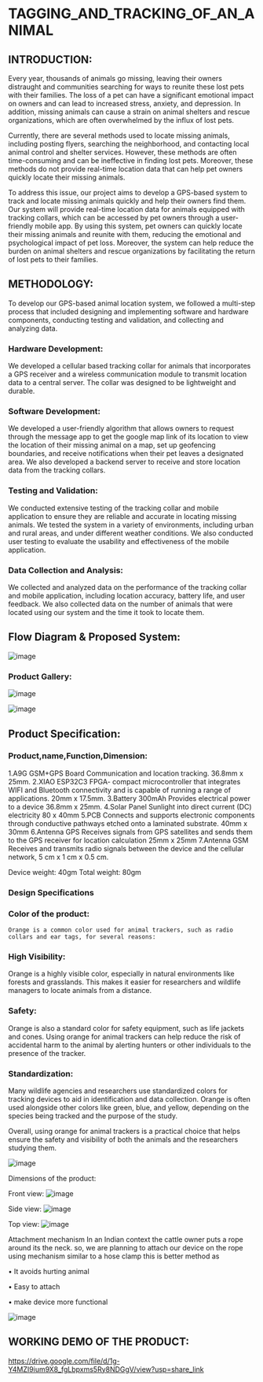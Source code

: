 # TAGGING_AND_TRACKING_OF_AN_ANIMAL


## INTRODUCTION:   
                                                            
Every year, thousands of animals go missing, leaving their owners distraught and communities searching for ways to reunite these lost pets with their families. The loss of a pet can have a significant emotional impact on owners and can lead to increased stress, anxiety, and depression. In addition, missing animals can cause a strain on animal shelters and rescue organizations, which are often overwhelmed by the influx of lost pets.

Currently, there are several methods used to locate missing animals, including posting flyers, searching the neighborhood, and contacting local animal control and shelter services. However, these methods are often time-consuming and can be ineffective in finding lost pets. Moreover, these methods do not provide real-time location data that can help pet owners quickly locate their missing animals.

To address this issue, our project aims to develop a GPS-based system to track and locate missing animals quickly and help their owners find them. Our system will provide real-time location data for animals equipped with tracking collars, which can be accessed by pet owners through a user-friendly mobile app. By using this system, pet owners can quickly locate their missing animals and reunite with them, reducing the emotional and psychological impact of pet loss. Moreover, the system can help reduce the burden on animal shelters and rescue organizations by facilitating the return of lost pets to their families.

## METHODOLOGY:
To develop our GPS-based animal location system, we followed a multi-step process that included designing and implementing software and hardware components, conducting testing and validation, and collecting and analyzing data.

### Hardware Development:
We developed a cellular based tracking collar for animals that incorporates a GPS receiver and a wireless communication module to transmit location data to a central server. The collar was designed to be lightweight and durable.

### Software Development:
We developed a user-friendly algorithm that allows owners to request through the message app to get the google map link of its location to view the location of their missing animal on a map, set up geofencing boundaries, and receive notifications when their pet leaves a designated area. We also developed a backend server to receive and store location data from the tracking collars.

### Testing and Validation:
 We conducted extensive testing of the tracking collar and mobile application to ensure they are reliable and accurate in locating missing animals. We tested the system in a variety of environments, including urban and rural areas, and under different weather conditions. We also conducted user testing to evaluate the usability and effectiveness of the mobile application.

### Data Collection and Analysis:
We collected and analyzed data on the performance of the tracking collar and mobile application, including location accuracy, battery life, and user feedback. We also collected data on the number of animals that were located using our system and the time it took to locate them.


## Flow Diagram & Proposed System:

![image](https://user-images.githubusercontent.com/108206047/196533228-f059de0c-7665-4a18-98ba-91b0c4d4134c.png)
                                                                                                                                                         
###	Product Gallery:
 
![image](https://user-images.githubusercontent.com/108206047/236122964-c7d45182-bc92-4850-8f5b-1c2f9a3f1fab.png)

![image](https://user-images.githubusercontent.com/108206047/236123036-7ced38c2-d015-4b0f-97d8-4c017a15736b.png)



## Product Specification: 

### Product,name,Function,Dimension:
1.A9G GSM+GPS Board	Communication and location tracking.	36.8mm x 25mm.
2.XIAO ESP32C3	FPGA- compact microcontroller that integrates WIFI and Bluetooth connectivity and is capable of running a range of applications.	20mm x 17.5mm.
3.Battery 300mAh	Provides electrical power to a device	36.8mm x 25mm.
4.Solar Panel	Sunlight into direct current (DC) electricity	80 x 40mm
5.PCB	Connects and supports electronic components through conductive pathways etched onto a laminated substrate.	40mm x 30mm
6.Antenna GPS	Receives signals from GPS satellites and sends them to the GPS receiver for location calculation	25mm x 25mm
7.Antenna GSM	Receives and transmits radio signals between the device and the cellular network,	5 cm x 1 cm x 0.5 cm.
 
Device weight: 40gm
Total weight: 80gm

### Design Specifications

### Color of the product:
    Orange is a common color used for animal trackers, such as radio collars and ear tags, for several reasons:

### High Visibility: 

Orange is a highly visible color, especially in natural environments like forests and grasslands. This makes it easier for researchers and wildlife managers to locate animals from a distance.

### Safety: 

Orange is also a standard color for safety equipment, such as life jackets and cones. Using orange for animal trackers can help reduce the risk of accidental harm to the animal by alerting hunters or other individuals to the presence of the tracker.

### Standardization: 

Many wildlife agencies and researchers use standardized colors for tracking devices to aid in identification and data collection. Orange is often used alongside other colors like green, blue, and yellow, depending on the species being tracked and the purpose of the study.

Overall, using orange for animal trackers is a practical choice that helps ensure the safety and visibility of both the animals and the researchers studying them.

![image](https://user-images.githubusercontent.com/108206047/236123231-b82bef59-48da-481c-a489-eb4325c3d002.png)


Dimensions of the product:

Front view:
![image](https://user-images.githubusercontent.com/108206047/236123292-f5ab5fdf-a99d-49f8-ac84-7ab1aa49cdfe.png)


Side view:
![image](https://user-images.githubusercontent.com/108206047/236123326-fae36714-7b40-4c0c-9100-cf2a4a58ef70.png)

Top view:
![image](https://user-images.githubusercontent.com/108206047/236123470-37b61e76-635d-4ee1-b73f-d980d090f801.png)


Attachment mechanism
       In an Indian context the cattle owner puts a rope around its the neck. so, we are planning to attach our device on the rope using mechanism similar to a hose clamp
this is better method as

•	It avoids hurting animal

•	Easy to attach

•	make device more functional

![image](https://user-images.githubusercontent.com/108206047/236124521-a4d8b41a-4f12-410f-a20a-1e2636f6748d.png)


## WORKING DEMO OF THE PRODUCT:
 
 https://drive.google.com/file/d/1g-Y4MZI9ium9X8_fgLbpxms5Ry8NDGgV/view?usp=share_link
            
                                                                         


                                    
                                                                                              
